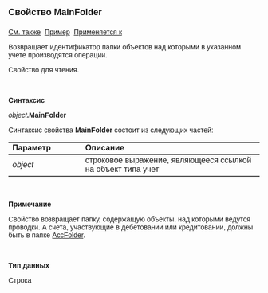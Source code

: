 <html>
<head>
<title>Учет\MainFolder</title>
</head>

<body>

<p><font face="Arial"><font size="4"><strong>Свойство MainFolder<br>
<br>
</strong></font><a href="../AsAccounting.html">См. также</a>&nbsp; <a
href="../../Examples/E_AsAccounting.html">Пример</a>&nbsp; <a
href="../AsAccounting.html">Применяется к</a></font></p>

<p><font face="Arial">Возвращает идентификатор папки объектов над 
которыми в указанном учете производятся операции.</font></p>

<p><font face="Arial">Свойство для чтения.</font></p>

<p class="label">&nbsp;</p>

<p class="label"><font face="Arial"><b>Синтаксис</b></font></p>

<p><font face="Arial"><em>object</em><strong>.MainFolder</strong></font></p>

<p><font face="Arial">Синтаксис свойства <strong>MainFolder</strong>
состоит из следующих частей:</font></p>

<table border="1" cellPadding="5" cols="2" frame="below" rules="rows">
<TBODY>
  <tr vAlign="top">
    <td class="label" width="29%"><font face="Arial"><b>Параметр</b></font></td>
    <td class="label" width="71%"><font face="Arial"><strong>Описание</strong></font></td>
  </tr>
  <tr>
    <td width="29%"><font face="Arial"><em>object</em></font></td>
    <td width="71%"><font face="Arial">строковое выражение, являющееся 
	ссылкой на объект типа учет</font></td>
  </tr>
</TBODY>
</table>

<p class="label">&nbsp;</p>

<p class="label"><font face="Arial"><b>Примечание</b></font></p>

<p class="label"><font face="Arial">Свойство возвращает папку, 
содержащую объекты, над которыми ведутся проводки. А счета, участвующие в 
дебетовании или кредитовании, должны быть в папке <a href="AccFolder.html">
AccFolder</a>.</font></p>

<p class="label">&nbsp;</p>

<p class="label"><font face="Arial"><strong>Тип данных</strong></font></p>

<p><font face="Arial">Строка</font></p>

<p>&nbsp;</p>
</body>
</html>
